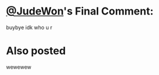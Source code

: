 # [@JudeWon](https://replit.com/@JudeWon)'s Final Comment:

buybye idk who u r

# Also posted

wewewew